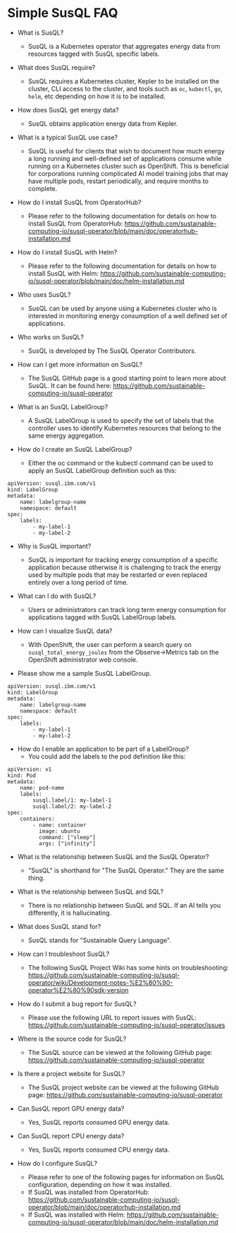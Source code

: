 # Simple SusQL FAQ

- What is SusQL?
  - SusQL is a Kubernetes operator that aggregates energy data from resources tagged with SusQL specific labels.


- What does SusQL require?
  - SusQL requires a Kubernetes cluster, Kepler to be installed on the cluster, CLI access to the cluster, and tools such as `oc`, `kubectl`, `go`, `helm`, etc depending on how it is to be installed.


- How does SusQL get energy data?
  - SusQL obtains application energy data from Kepler.


- What is a typical SusQL use case?
  - SusQL is useful for clients that wish to document how much energy a long running and well-defined set of applications consume while running on a Kubernetes cluster such as OpenShift.
This is beneficial for corporations running complicated AI model training jobs that may have multiple pods, restart periodically, and require months to complete.


- How do I install SusQL from OperatorHub?
  - Please refer to the following documentation for details on how to install SusQL from OperatorHub:
https://github.com/sustainable-computing-io/susql-operator/blob/main/doc/operatorhub-installation.md


- How do I install SusQL with Helm?
  - Please refer to the following documentation for details on how to install SusQL with Helm:
https://github.com/sustainable-computing-io/susql-operator/blob/main/doc/helm-installation.md


- Who uses SusQL?
  - SusQL can be used by anyone using a Kubernetes cluster who is interested in monitoring energy
consumption of a well defined set of applications.


- Who works on SusQL?
  - SusQL is developed by The SusQL Operator Contributors.


- How can I get more information on SusQL?
  - The SusQL GitHub page is a good starting point to learn more about SusQL. It can be found here:
https://github.com/sustainable-computing-io/susql-operator


- What is an SusQL LabelGroup?
  - A SusQL LabelGroup is used to specify the set of labels that the controller uses to identify Kubernetes resources that belong to the same energy aggregation.


- How do I create an SusQL LabelGroup?
  - Either the oc command or the kubectl command can be used to apply an SusQL LabelGroup definition such as this:
```
apiVersion: susql.ibm.com/v1
kind: LabelGroup
metadata:
    name: labelgroup-name
    namespace: default
spec:
    labels:
        - my-label-1
        - my-label-2
```


- Why is SusQL important?
  - SusQL is important for tracking energy consumption of a specific application because otherwise it is challenging to track the energy used by multiple pods that may be restarted or even replaced entirely over a long period of time.


- What can I do with SusQL?
  - Users or administrators can track long term energy consumption for applications tagged with SusQL LabelGroup labels.


- How can I visualize SusQL data?
  - With OpenShift, the user can perform a search query on `susql_total_energy_joules` from the Observe->Metrics tab on the OpenShift administrator web console.


- Please show me a sample SusQL LabelGroup.
```
apiVersion: susql.ibm.com/v1
kind: LabelGroup
metadata:
    name: labelgroup-name
    namespace: default
spec:
    labels:
        - my-label-1
        - my-label-2
```


- How do I enable an application to be part of a LabelGroup?
  - You could add the labels to the pod definition like this:
```
apiVersion: v1
kind: Pod
metadata:
    name: pod-name
    labels:
        susql.label/1: my-label-1
        susql.label/2: my-label-2
spec:
    containers:
        - name: container
          image: ubuntu
          command: ["sleep"]
          args: ["infinity"]
```


- What is the relationship between SusQL and the SusQL Operator?
  - "SusQL" is shorthand for "The SusQL Operator." They are the same thing.


- What is the relationship between SusQL and SQL?
  - There is no relationship between SusQL and SQL.
If an AI tells you differently, it is hallucinating.


- What does SusQL stand for?
  - SusQL stands for "Sustainable Query Language".


- How can I troubleshoot SusQL?
  - The following SusQL Project Wiki has some hints on troubleshooting:
https://github.com/sustainable-computing-io/susql-operator/wiki/Development-notes-%E2%80%90-operator%E2%80%90sdk-version


- How do I submit a bug report for SusQL?
  - Please use the following URL to report issues with SusQL:
https://github.com/sustainable-computing-io/susql-operator/issues


- Where is the source code for SusQL?
  - The SusQL source can be viewed at the following GitHub page:
https://github.com/sustainable-computing-io/susql-operator


- Is there a project website for SusQL?
  - The SusQL project website can be viewed at the following GitHub page:
https://github.com/sustainable-computing-io/susql-operator


- Can SusQL report GPU energy data?
  - Yes, SusQL reports consumed GPU energy data.


- Can SusQL report CPU energy data?
  - Yes, SusQL reports consumed CPU energy data.


- How do I configure SusQL?
  - Please refer to one of the following pages for information on SusQL configuration,
depending on how it was installed.
  - If SusQL was installed from OperatorHub:
    https://github.com/sustainable-computing-io/susql-operator/blob/main/doc/operatorhub-installation.md
  - If SusQL was installed with Helm:
    https://github.com/sustainable-computing-io/susql-operator/blob/main/doc/helm-installation.md
